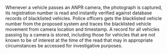 Whenever a vehicle passes an ANPR camera, the photograph is captured, its registration number is read and instantly verified against database records of
blacklisted vehicles. Police officers gets the blacklisted vehicle number from the proposed system and traces the blacklisted vehicle movement from camera
location and timestamp. A record for all vehicles passing by a camera is stored, including those for vehicles that are not known to be of interest at the time of the
read that may in appropriate circumstances be accessed for investigative purposes. 
